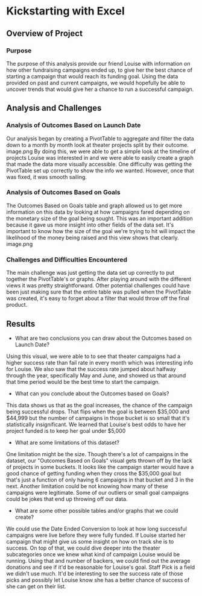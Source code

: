 # Kickstarting with Excel

## Overview of Project

### Purpose
The purpose of this analysis provide our friend Louise with information on how other fundraising campaigns ended up, to give her the best chance of starting a campaign that would reach its funding goal. Using the data provided on past and current campaigns, we would hopefully be able to uncover trends that would give her a chance to run a successful campaign.
## Analysis and Challenges
 
### Analysis of Outcomes Based on Launch Date
Our analysis began by creating a PivotTable to aggregate and filter the data down to a month by month look at theater projects split by their outcome.
image.png
By doing this, we were able to get a simple look at the timeline of projects Louise was interested in and we were able to easily create a graph that made the data more visually accessible. One difficulty was getting the PivotTable set up correctly to show the info we wanted. However, once that was fixed, it was smooth sailing.

### Analysis of Outcomes Based on Goals
The Outcomes Based on Goals table and graph allowed us to get more information on this data by looking at how campaigns fared depending on the monetary size of the goal being sought. This was an important addition because it gave us more insight into other fields of the data set. It's important to know how the size of the goal we're trying to hit will impact the likelihood of the money being raised and this view shows that clearly.
image.png

### Challenges and Difficulties Encountered
The main challenge was just getting the data set up correctly to put together the PivotTable's or graphs. After playing around with the different views it was pretty straightforward. Other potential challenges could have been just making sure that the entire table was pulled when the PivotTable was created, it's easy to forget about a filter that would throw off the final product.

## Results

- What are two conclusions you can draw about the Outcomes based on Launch Date?

Using this visual, we were able to to see that theater campaigns had a higher success rate than fail rate in every month which was interesting info for Louise. We also saw that the success rate jumped about halfway through the year, specifically May and June, and showed us that around that time period would be the best time to start the campaign.

- What can you conclude about the Outcomes based on Goals?

This data shows us that as the goal increases, the chance of the campaign being successful drops. That flips when the goal is between $35,000 and $44,999 but the number of campaigns in those bucket is so small that it's statistically insignificant. We learned that Louise's best odds to have her project funded is to keep her goal under $5,000

- What are some limitations of this dataset?

One limitation might be the size. Though there's a lot of campaigns in the dataset, our "Outcomes Based on Goals" visual gets thrown off by the lack of projects in some buckets. It looks like the campaign starter would have a good chance of getting funding when they cross the $35,000 goal but that's just a function of only having 6 campaigns in that bucket and 3 in the next. Another limitation could be not knowing how many of these campaigns were legitimate. Some of our outliers or small goal campaigns could be jokes that end up throwing off our data.

- What are some other possible tables and/or graphs that we could create?

We could use the Date Ended Conversion to look at how long successful campaigns were live before they were fully funded. If Louise started her campaign that might give us some insight on how on track she is to success. On top of that, we could dive deeper into the theater subcategories once we knew what kind of campaign Louise would be running. Using that and number of backers, we could find out the average donations and see if it'd be reasonable for Louise's goal. Staff Pick is a field we didn't use much. It'd be interesting to see the success rate of those picks and possibly let Louise know she has a better chance of success of she can get on their list.
